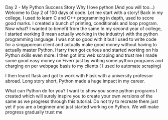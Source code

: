 Day 2 - My Python Success Story
Why I love python (And you will too...)
Welcome to Day 2 of 100 days of code. Let me start with a story! Back in my college, I used to learn C and C++ programming in depth, used to score good marks. I created a bunch of printing, conditionals and loop program. Now what? I wanted to benefit from the same In my second year of college, I started working (I mean actually working in the industry) with the python programming language. I was not so good with it but I used to write code for a singaporean client and actually make good money without having to actually master Python. Harry then got curious and started working on his Python skills even more. I then got into web scraping and trust me I made some good easy money on Fiverr just by writing some python programs and charging on per webpage basis to my clients ( I used to automate scraping)

I then learnt flask and got to work with Flask with a university professor abroad. Long story short, Python made a huge impact in my career.

What can Python do for you?
I want to show you some python programs I created which will surely inspire you to create your own versions of the same as we progress through this tutorial. Do not try to recreate them just yet if you are a beginner and just started working on Python. We will make progress gradually trust me
